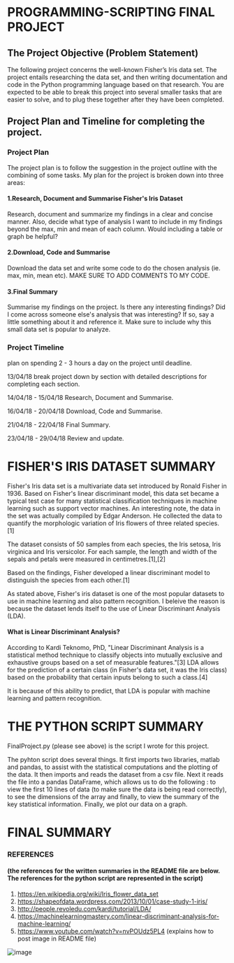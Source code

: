# PROGRAMMING-SCRIPTING FINAL PROJECT

## The Project Objective (Problem Statement)
The following project concerns the well-known Fisher’s Iris data set. The project entails researching the data set, and then writing documentation and code in the Python programming language based on that research. You are expected to be able to break this project into several smaller tasks that are easier to solve, and to plug these together after they have been completed.  

## Project Plan and Timeline for completing the project.

### Project Plan
The project plan is to follow the suggestion in the project outline with the combining of some tasks.
My plan for the project is broken down into three areas:

#### 1.Research, Document and Summarise Fisher's Iris Dataset

Research, document and summarize my findings in a clear and concise manner.
Also, decide what type of analysis I want to include in my findings beyond the max, min and mean of
each column. Would including a table or graph be helpful?

#### 2.Download, Code and Summarise

Download the data set and write some code to do the chosen analysis (ie. max, min, mean etc).
MAKE SURE TO ADD COMMENTS TO MY CODE.

#### 3.Final Summary

Summarise my findings on the project. Is there any interesting findings? Did I come across
someone else's analysis that was interesting? If so, say a little something about it and reference it.
Make sure to include why this small data set is popular to analyze.

### Project Timeline

plan on spending 2 - 3 hours a day on the project until deadline.

13/04/18 break project down by section with detailed descriptions for completing each section.

14/04/18 - 15/04/18 Research, Document and Summarise.

16/04/18 - 20/04/18 Download, Code and Summarise.

21/04/18 - 22/04/18 Final Summary.

23/04/18 - 29/04/18 Review and update.


# FISHER'S IRIS DATASET SUMMARY

Fisher's Iris data set is a multivariate data set introduced by Ronald Fisher in 1936. Based on Fisher's linear discriminant model, this data set became a typical test case for many statistical classification techniques in machine learning such as support vector machines. An interesting note, the data in the set was actually compiled by Edgar Anderson. He collected the data to quantify the morphologic variation of Iris flowers of three related species. [1]

The dataset consists of 50 samples from each species, the Iris setosa, Iris virginica and Iris versicolor. For each sample, the
length and width of the sepals and petals were measured in centimetres.[1],[2]

Based on the findings, Fisher developed a linear discriminant model to distinguish the species from each other.[1]

As stated above, Fisher's iris dataset is one of the most popular datasets to use in machine learning and also pattern recognition. I beleive the reason is because the dataset lends itself to the use of Linear Discriminant Analysis (LDA). 

#### What is Linear Discriminant Analysis?
According to Kardi Teknomo, PhD, "Linear Discriminant Analysis is a statistical method technique to classify objects into mutually exclusive and exhaustive groups based on a set of measurable features."[3] LDA allows for the prediction of a certain class (in Fisher's data set, it was the Iris class) based on the probability that certain inputs belong to such a class.[4]

It is because of this ability to predict, that LDA is popular with machine learning and pattern recognition. 


# THE PYTHON SCRIPT SUMMARY
FinalProject.py (please see above) is the script I wrote for this project.

The pyhton script does several things. It first imports two libraries, matlab and pandas, to assist with the statistical computations and the plotting of the data. It then imports and reads the dataset from a csv file. Next it reads the file into a pandas DataFrame, which allows us to do the following : to view the first 10 lines of data (to make sure the data is being read correctly), to see the dimensions of the array and finally, to view the summary of the key statistical information. Finally, we plot our data on a graph.

# FINAL SUMMARY
### 


### REFERENCES 
#### (the references for the written summaries in the README file are below. The references for the python script are represented in the script)

1. https://en.wikipedia.org/wiki/Iris_flower_data_set
2. https://shapeofdata.wordpress.com/2013/10/01/case-study-1-iris/
3. http://people.revoledu.com/kardi/tutorial/LDA/
4. https://machinelearningmastery.com/linear-discriminant-analysis-for-machine-learning/
5. https://www.youtube.com/watch?v=nvPOUdz5PL4 (explains how to post image in README file)





![image](https://user-images.githubusercontent.com/36194250/38903663-e0290a0e-429d-11e8-9778-96f8982ec8d1.png)










